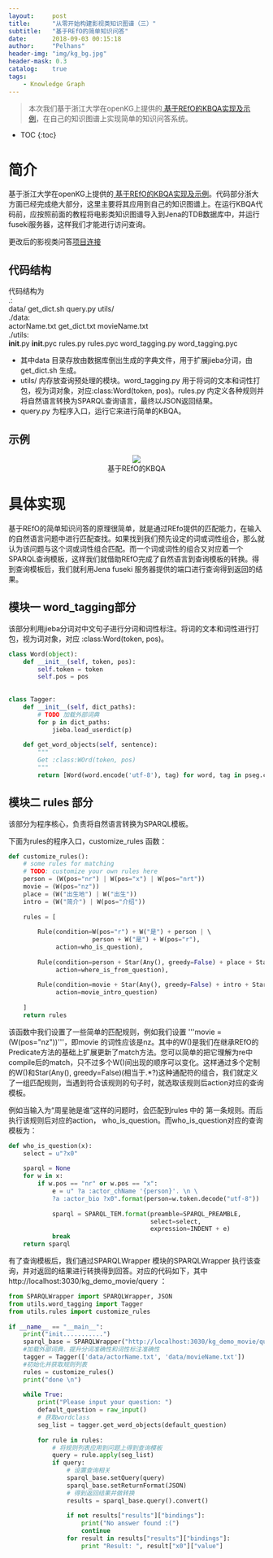 ```yaml
---
layout:     post
title:      "从零开始构建影视类知识图谱（三）"
subtitle:   "基于REfO的简单知识问答"
date:       2018-09-03 00:15:18
author:     "Pelhans"
header-img: "img/kg_bg.jpg"
header-mask: 0.3 
catalog:    true
tags:
    - Knowledge Graph
---
```



> 本次我们基于浙江大学在openKG上提供的[ 基于REfO的KBQA实现及示例](http://openkg.cn/tool/eb483ee4-3be1-4d4b-974d-970d35307e8d)，在自己的知识图谱上实现简单的知识问答系统。

* TOC
{:toc}

# 简介

基于浙江大学在openKG上提供的[ 基于REfO的KBQA实现及示例](http://openkg.cn/tool/eb483ee4-3be1-4d4b-974d-970d35307e8d)。代码部分浙大方面已经完成绝大部分，这里主要将其应用到自己的知识图谱上。在运行KBQA代码前，应按照前面的教程将电影类知识图谱导入到Jena的TDB数据库中，并运行fuseki服务器，这样我们才能进行访问查询。

更改后的影视类问答[项目连接](https://github.com/Pelhans/Z_knowledge_graph/tree/master/KBQA/patternREfO)

## 代码结构 
   
代码结构为               
.:           
data/  get_dict.sh  query.py  utils/     
./data:        
actorName.txt  get_dict.txt  movieName.txt    
./utils:        
__init__.py  __init__.pyc  rules.py  rules.pyc  word_tagging.py  word_tagging.pyc    
             
* 其中data 目录存放由数据库倒出生成的字典文件，用于扩展jieba分词，由 get_dict.sh 生成。    
* utils/ 内存放查询预处理的模块。word_tagging.py 用于将词的文本和词性打包，视为词对象，对应:class:Word(token, pos)。rules.py 内定义各种规则并将自然语言转换为SPARQL查询语言，最终以JSON返回结果。    
* query.py 为程序入口，运行它来进行简单的KBQA。

## 示例                                      
<p align="center">                            
<img src="/img/in-post/kg_from_0/example_REfO_KBQA.png">         
<br/> 基于REfO的KBQA                          
</p>

# 具体实现

基于REfO的简单知识问答的原理很简单，就是通过REfo提供的匹配能力，在输入的自然语言问题中进行匹配查找。如果找到我们预先设定的词或词性组合，那么就认为该问题与这个词或词性组合匹配。而一个词或词性的组合又对应着一个SPARQL查询模板，这样我们就借助REfO完成了自然语言到查询模板的转换。得到查询模板后，我们就利用Jena fuseki 服务器提供的端口进行查询得到返回的结果。

## 模块一 word_tagging部分

该部分利用jieba分词对中文句子进行分词和词性标注。将词的文本和词性进行打包，视为词对象，对应 :class:Word(token, pos)。

```python
class Word(object):    
    def __init__(self, token, pos):
        self.token = token
        self.pos = pos 
                       
                       
class Tagger:          
    def __init__(self, dict_paths):
        # TODO 加载外部词典
        for p in dict_paths:
            jieba.load_userdict(p)
                       
    def get_word_objects(self, sentence):
        """            
        Get :class:WOrd(token, pos)
        """            
        return [Word(word.encode('utf-8'), tag) for word, tag in pseg.cut(sentence)]
```

## 模块二 rules 部分

该部分为程序核心，负责将自然语言转换为SPARQL模板。

下面为rules的程序入口，customize_rules 函数：

```python
def customize_rules():
    # some rules for matching
    # TODO: customize your own rules here
    person = (W(pos="nr") | W(pos="x") | W(pos="nrt"))
    movie = (W(pos="nz"))
    place = (W("出生地") | W("出生"))
    intro = (W("简介") | W(pos="介绍"))
                                
    rules = [      
                                
        Rule(condition=W(pos="r") + W("是") + person | \ 
                       person + W("是") + W(pos="r"),
             action=who_is_question),
                            
        Rule(condition=person + Star(Any(), greedy=False) + place + Star(Any(), greedy=False),
             action=where_is_from_question),
                            
        Rule(condition=movie + Star(Any(), greedy=False) + intro + Star(Any(), greedy=False) ,
             action=movie_intro_question)
                            
    ]         
    return rules
```

该函数中我们设置了一些简单的匹配规则，例如我们设置 '''movie = (W(pos="nz"))'''，即movie 的词性应该是nz。其中的W()是我们在继承REfO的Predicate方法的基础上扩展更新了match方法。您可以简单的把它理解为re中compile后的match，只不过多个W()间出现的顺序可以变化。这样通过多个定制的W()和Star(Any(), greedy=False)(相当于.*?)这种通配符的组合，我们就定义了一组匹配规则，当遇到符合该规则的句子时，就选取该规则后action对应的查询模板。

例如当输入为“周星驰是谁”这样的问题时，会匹配到rules 中的 第一条规则。而后执行该规则后对应的action， who_is_question。而who_is_question对应的查询模板为：

```python
def who_is_question(x):
    select = u"?x0"               
         
    sparql = None
    for w in x:
        if w.pos == "nr" or w.pos == "x":
            e = u" ?a :actor_chName '{person}'. \n \
            ?a :actor_bio ?x0".format(person=w.token.decode("utf-8"))
         
            sparql = SPARQL_TEM.format(preamble=SPARQL_PREAMBLE,
                                       select=select,
                                       expression=INDENT + e)
            break
    return sparql
```

有了查询模板后，我们通过SPARQLWrapper 模块的SPARQLWrapper 执行该查询，并对返回的结果进行转换得到回答。对应的代码如下，其中 http://localhost:3030/kg_demo_movie/query ：

```python
from SPARQLWrapper import SPARQLWrapper, JSON    
from utils.word_tagging import Tagger
from utils.rules import customize_rules                   
                 
if __name__ == "__main__":    
    print("init...........")    
    sparql_base = SPARQLWrapper("http://localhost:3030/kg_demo_movie/query")
    #加载外部词典，提升分词准确性和词性标注准确性
    tagger = Tagger(['data/actorName.txt', 'data/movieName.txt'])
    #初始化并获取规则列表
    rules = customize_rules()   
    print("done \n")    
                 
    while True:    
        print("Please input your question: ")    
        default_question = raw_input()    
        # 获取wordclass
        seg_list = tagger.get_word_objects(default_question)
                 
        for rule in rules:    
            # 将规则列表应用到问题上得到查询模板
            query = rule.apply(seg_list)    
            if query:    
                # 设置查询相关
                sparql_base.setQuery(query)    
                sparql_base.setReturnFormat(JSON)         
                # 得到返回结果并做转换
                results = sparql_base.query().convert()   
                 
                if not results["results"]["bindings"]:    
                    print("No answer found :(")    
                    continue    
                for result in results["results"]["bindings"]:
                    print "Result: ", result["x0"]["value"]
```
